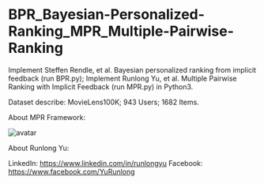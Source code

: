 # BPR_Bayesian-Personalized-Ranking_MPR_Multiple-Pairwise-Ranking

Implement Steffen Rendle, et al. Bayesian personalized ranking from implicit feedback (run BPR.py);
Implement Runlong Yu, et al. Multiple Pairwise Ranking with Implicit Feedback (run MPR.py) in Python3.

Dataset describe: MovieLens100K; 943 Users; 1682 Items.

About MPR Framework:

![avatar](http://pic.rsun.tech/MPR.PNG)

About Runlong Yu:

LinkedIn: https://www.linkedin.com/in/runlongyu
Facebook: https://www.facebook.com/YuRunlong

